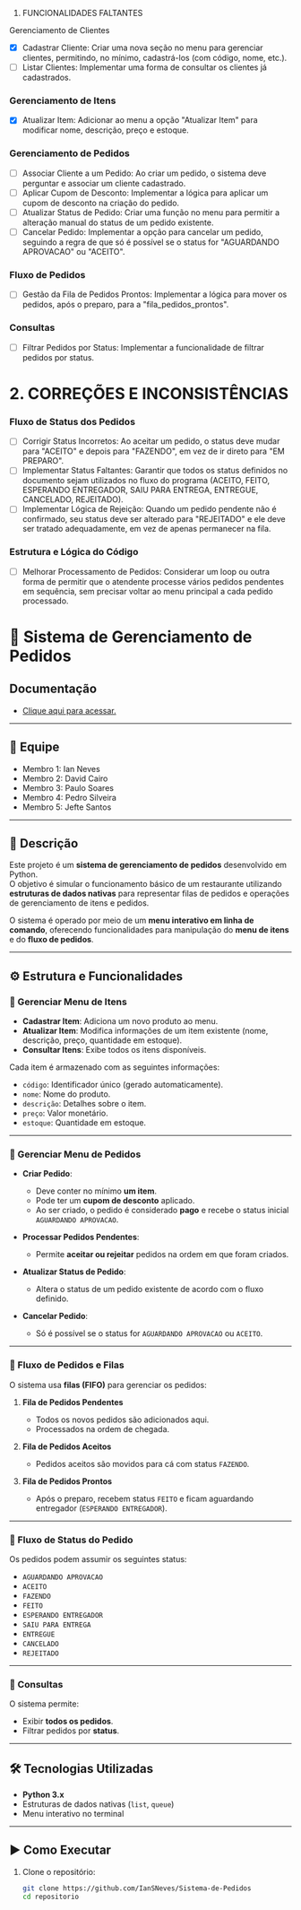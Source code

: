 1. FUNCIONALIDADES FALTANTES

Gerenciamento de Clientes
- [x] Cadastrar Cliente: Criar uma nova seção no menu para gerenciar clientes, permitindo, no mínimo, cadastrá-los (com código, nome, etc.).
- [ ] Listar Clientes: Implementar uma forma de consultar os clientes já cadastrados.

### Gerenciamento de Itens
- [x] Atualizar Item: Adicionar ao menu a opção "Atualizar Item" para modificar nome, descrição, preço e estoque.

### Gerenciamento de Pedidos
- [ ] Associar Cliente a um Pedido: Ao criar um pedido, o sistema deve perguntar e associar um cliente cadastrado.
- [ ] Aplicar Cupom de Desconto: Implementar a lógica para aplicar um cupom de desconto na criação do pedido.
- [ ] Atualizar Status de Pedido: Criar uma função no menu para permitir a alteração manual do status de um pedido existente.
- [ ] Cancelar Pedido: Implementar a opção para cancelar um pedido, seguindo a regra de que só é possível se o status for "AGUARDANDO APROVACAO" ou "ACEITO".

### Fluxo de Pedidos
- [ ] Gestão da Fila de Pedidos Prontos: Implementar a lógica para mover os pedidos, após o preparo, para a "fila_pedidos_prontos".

### Consultas
- [ ] Filtrar Pedidos por Status: Implementar a funcionalidade de filtrar pedidos por status.


# 2. CORREÇÕES E INCONSISTÊNCIAS

### Fluxo de Status dos Pedidos
- [ ] Corrigir Status Incorretos: Ao aceitar um pedido, o status deve mudar para "ACEITO" e depois para "FAZENDO", em vez de ir direto para "EM PREPARO".
- [ ] Implementar Status Faltantes: Garantir que todos os status definidos no documento sejam utilizados no fluxo do programa (ACEITO, FEITO, ESPERANDO ENTREGADOR, SAIU PARA ENTREGA, ENTREGUE, CANCELADO, REJEITADO).
- [ ] Implementar Lógica de Rejeição: Quando um pedido pendente não é confirmado, seu status deve ser alterado para "REJEITADO" e ele deve ser tratado adequadamente, em vez de apenas permanecer na fila.

### Estrutura e Lógica do Código
- [ ] Melhorar Processamento de Pedidos: Considerar um loop ou outra forma de permitir que o atendente processe vários pedidos pendentes em sequência, sem precisar voltar ao menu principal a cada pedido processado.





# 🍔 Sistema de Gerenciamento de Pedidos

## Documentação
- [Clique aqui para acessar.](https://bold-fireplant-8eb.notion.site/Documenta-o-2688254211a2803b97d9e71366eed8a1)

---
## 👥 Equipe
- Membro 1: Ian Neves
- Membro 2: David Cairo
- Membro 3: Paulo Soares
- Membro 4: Pedro Silveira
- Membro 5: Jefte Santos

---

## 📖 Descrição
Este projeto é um **sistema de gerenciamento de pedidos** desenvolvido em Python.  
O objetivo é simular o funcionamento básico de um restaurante utilizando **estruturas de dados nativas** para representar filas de pedidos e operações de gerenciamento de itens e pedidos.

O sistema é operado por meio de um **menu interativo em linha de comando**, oferecendo funcionalidades para manipulação do **menu de itens** e do **fluxo de pedidos**.

---

## ⚙️ Estrutura e Funcionalidades

### 🔹 Gerenciar Menu de Itens
- **Cadastrar Item**: Adiciona um novo produto ao menu.  
- **Atualizar Item**: Modifica informações de um item existente (nome, descrição, preço, quantidade em estoque).  
- **Consultar Itens**: Exibe todos os itens disponíveis.  

Cada item é armazenado com as seguintes informações:
- `código`: Identificador único (gerado automaticamente).
- `nome`: Nome do produto.
- `descrição`: Detalhes sobre o item.
- `preço`: Valor monetário.
- `estoque`: Quantidade em estoque.

---

### 🔹 Gerenciar Menu de Pedidos
- **Criar Pedido**:  
  - Deve conter no mínimo **um item**.  
  - Pode ter um **cupom de desconto** aplicado.  
  - Ao ser criado, o pedido é considerado **pago** e recebe o status inicial `AGUARDANDO APROVACAO`.  

- **Processar Pedidos Pendentes**:  
  - Permite **aceitar ou rejeitar** pedidos na ordem em que foram criados.  

- **Atualizar Status de Pedido**:  
  - Altera o status de um pedido existente de acordo com o fluxo definido.  

- **Cancelar Pedido**:  
  - Só é possível se o status for `AGUARDANDO APROVACAO` ou `ACEITO`.

---

### 🔹 Fluxo de Pedidos e Filas
O sistema usa **filas (FIFO)** para gerenciar os pedidos:

1. **Fila de Pedidos Pendentes**  
   - Todos os novos pedidos são adicionados aqui.  
   - Processados na ordem de chegada.  

2. **Fila de Pedidos Aceitos**  
   - Pedidos aceitos são movidos para cá com status `FAZENDO`.  

3. **Fila de Pedidos Prontos**  
   - Após o preparo, recebem status `FEITO` e ficam aguardando entregador (`ESPERANDO ENTREGADOR`).  

---

### 🔹 Fluxo de Status do Pedido
Os pedidos podem assumir os seguintes status:

- `AGUARDANDO APROVACAO`
- `ACEITO`
- `FAZENDO`
- `FEITO`
- `ESPERANDO ENTREGADOR`
- `SAIU PARA ENTREGA`
- `ENTREGUE`
- `CANCELADO`
- `REJEITADO`

---

### 🔹 Consultas
O sistema permite:
- Exibir **todos os pedidos**.  
- Filtrar pedidos por **status**.  

---

## 🛠️ Tecnologias Utilizadas
- **Python 3.x**  
- Estruturas de dados nativas (`list`, `queue`)  
- Menu interativo no terminal  

---

## ▶️ Como Executar
1. Clone o repositório:
   ```bash
   git clone https://github.com/IanSNeves/Sistema-de-Pedidos
   cd repositorio

